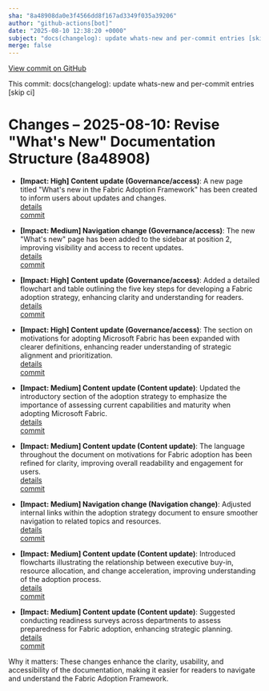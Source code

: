 ```yaml
---
sha: "8a48908da0e3f4566dd8f167ad3349f035a39206"
author: "github-actions[bot]"
date: "2025-08-10 12:38:20 +0000"
subject: "docs(changelog): update whats-new and per-commit entries [skip ci]"
merge: false
---
```


[View commit on GitHub](https://github.com/TheTrustedAdvisor/FabricAdoptionFramework/commit/8a48908da0e3f4566dd8f167ad3349f035a39206)

This commit: docs(changelog): update whats-new and per-commit entries [skip ci]

# Changes – 2025-08-10: Revise "What's New" Documentation Structure (8a48908)

- **[Impact: High] Content update (Governance/access)**: A new page titled "What's new in the Fabric Adoption Framework" has been created to inform users about updates and changes.  
  [details](/docs/about/changes/2025-08-09-whats-new)  
  [commit](https://github.com/TheTrustedAdvisor/FabricAdoptionFramework/commit/807878a6c08eb783276ca3c664ef0744a1b8aaaf)

- **[Impact: Medium] Navigation change (Governance/access)**: The new "What's new" page has been added to the sidebar at position 2, improving visibility and access to recent updates.  
  [details](/docs/about/changes/2025-08-09-whats-new)  
  [commit](https://github.com/TheTrustedAdvisor/FabricAdoptionFramework/commit/807878a6c08eb783276ca3c664ef0744a1b8aaaf)

- **[Impact: High] Content update (Governance/access)**: Added a detailed flowchart and table outlining the five key steps for developing a Fabric adoption strategy, enhancing clarity and understanding for readers.  
  [details](/docs/about/changes/2025-08-10-overview)  
  [commit](https://github.com/TheTrustedAdvisor/FabricAdoptionFramework/commit/450d04e55d2d204dfbeeaa646736e2edffa98f78)

- **[Impact: High] Content update (Governance/access)**: The section on motivations for adopting Microsoft Fabric has been expanded with clearer definitions, enhancing reader understanding of strategic alignment and prioritization.  
  [details](/docs/about/changes/2025-08-10-determine-your-motivations)  
  [commit](https://github.com/TheTrustedAdvisor/FabricAdoptionFramework/commit/64245d04571de8668fe76392b804312296334c64)

- **[Impact: Medium] Content update (Content update)**: Updated the introductory section of the adoption strategy to emphasize the importance of assessing current capabilities and maturity when adopting Microsoft Fabric.  
  [details](/docs/about/changes/2025-08-10-overview)  
  [commit](https://github.com/TheTrustedAdvisor/FabricAdoptionFramework/commit/450d04e55d2d204dfbeeaa646736e2edffa98f78)

- **[Impact: Medium] Content update (Content update)**: The language throughout the document on motivations for Fabric adoption has been refined for clarity, improving overall readability and engagement for users.  
  [details](/docs/about/changes/2025-08-10-determine-your-motivations)  
  [commit](https://github.com/TheTrustedAdvisor/FabricAdoptionFramework/commit/64245d04571de8668fe76392b804312296334c64)

- **[Impact: Medium] Navigation change (Navigation change)**: Adjusted internal links within the adoption strategy document to ensure smoother navigation to related topics and resources.  
  [details](/docs/about/changes/2025-08-10-overview)  
  [commit](https://github.com/TheTrustedAdvisor/FabricAdoptionFramework/commit/450d04e55d2d204dfbeeaa646736e2edffa98f78)

- **[Impact: Medium] Content update (Content update)**: Introduced flowcharts illustrating the relationship between executive buy-in, resource allocation, and change acceleration, improving understanding of the adoption process.  
  [details](/docs/about/changes/2025-08-10-4916edbffacfea94ec8e1b950aec7feee1d27157)  
  [commit](https://github.com/TheTrustedAdvisor/FabricAdoptionFramework/commit/4916edbffacfea94ec8e1b950aec7feee1d27157)

- **[Impact: Medium] Content update (Content update)**: Suggested conducting readiness surveys across departments to assess preparedness for Fabric adoption, enhancing strategic planning.  
  [details](/docs/about/changes/2025-08-10-4916edbffacfea94ec8e1b950aec7feee1d27157)  
  [commit](https://github.com/TheTrustedAdvisor/FabricAdoptionFramework/commit/4916edbffacfea94ec8e1b950aec7feee1d27157)

Why it matters: These changes enhance the clarity, usability, and accessibility of the documentation, making it easier for readers to navigate and understand the Fabric Adoption Framework.
